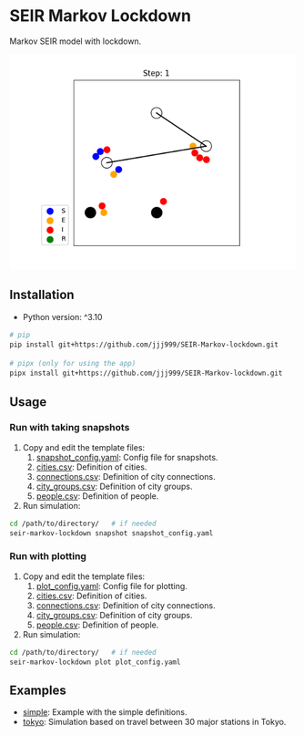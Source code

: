 # SEIR Markov Lockdown

Markov SEIR model with lockdown.

![demo](./examples/simple/result_simple.gif)

## Installation

- Python version: ^3.10

```sh
# pip
pip install git+https://github.com/jjj999/SEIR-Markov-lockdown.git

# pipx (only for using the app)
pipx install git+https://github.com/jjj999/SEIR-Markov-lockdown.git
```

## Usage

### Run with taking snapshots

1. Copy and edit the template files:
   1. [snapshot_config.yaml](./examples/template/snapshot_config.yaml): Config file for snapshots.
   2. [cities.csv](./examples/template/cities.csv): Definition of cities.
   3. [connections.csv](./examples/template/connections.csv): Definition of city connections.
   4. [city_groups.csv](./examples/template/city_groups.csv): Definition of city groups.
   5. [people.csv](./examples/template/people.csv): Definition of people.
2. Run simulation:
  ```sh
  cd /path/to/directory/   # if needed
  seir-markov-lockdown snapshot snapshot_config.yaml
  ```

### Run with plotting

1. Copy and edit the template files:
   1. [plot_config.yaml](./examples/template/plot_config.yaml): Config file for plotting.
   2. [cities.csv](./examples/template/cities.csv): Definition of cities.
   3. [connections.csv](./examples/template/connections.csv): Definition of city connections.
   4. [city_groups.csv](./examples/template/city_groups.csv): Definition of city groups.
   5. [people.csv](./examples/template/people.csv): Definition of people.
2. Run simulation:
  ```sh
  cd /path/to/directory/   # if needed
  seir-markov-lockdown plot plot_config.yaml
  ```

## Examples

- [simple](./examples/simple/): Example with the simple definitions.
- [tokyo](./examples/tokyo/): Simulation based on travel between 30 major stations in Tokyo.
